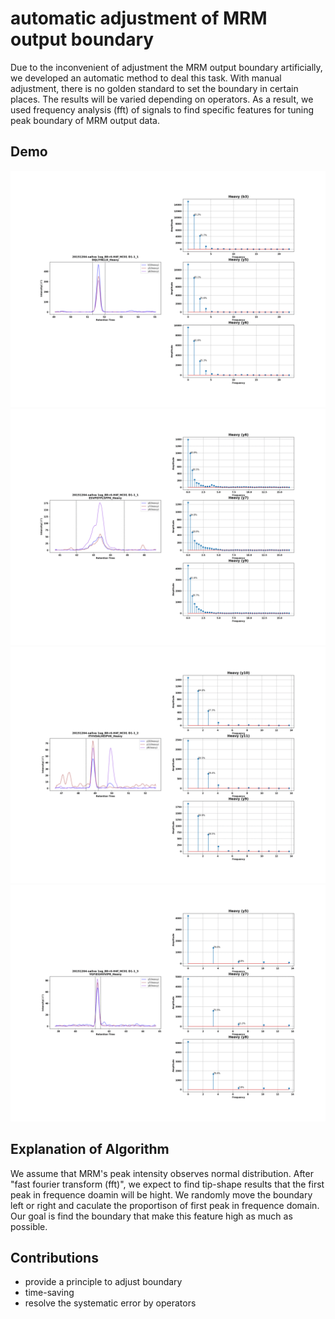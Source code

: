 # automatic adjustment of MRM output boundary

Due to the inconvenient of adjustment the MRM output boundary artificially, we developed an automatic method to deal this task. With manual adjustment, there is no golden standard to set the boundary in certain places. The results will be varied depending on operators. As a result, we used frequency analysis (fft) of signals to find specific features for tuning peak boundary of MRM output data.

## Demo

![adjustmentDemo_01](./images/reBoundary_01.gif)
![adjustmentDemo_01](./images/reBoundary_02.gif)
![adjustmentDemo_01](./images/reBoundary_03.gif)
![adjustmentDemo_01](./images/reBoundary_04.gif)

## Explanation of Algorithm

We assume that MRM's peak intensity observes normal distribution. After "fast fourier transform (fft)", we expect to find tip-shape results that the first peak in frequence doamin will be hight. We randomly move the boundary left or right and caculate the proportison of first peak in frequence domain. Our goal is find the boundary that make this feature high as much as possible.

## Contributions
  
- provide a principle to adjust boundary
- time-saving
- resolve the systematic error by operators